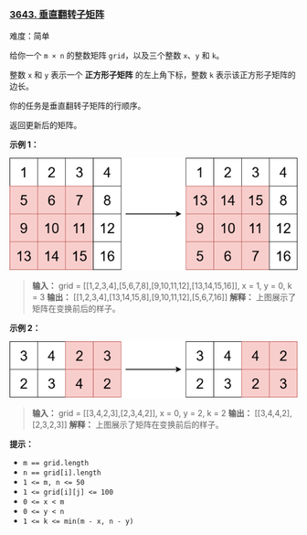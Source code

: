 ### [3643\. 垂直翻转子矩阵](https://leetcode.cn/problems/flip-square-submatrix-vertically/)

难度：简单

给你一个 <code>m &times; n</code> 的整数矩阵 `grid`，以及三个整数 `x`、`y` 和 `k`。

整数 `x` 和 `y` 表示一个 **正方形子矩阵** 的左上角下标，整数 `k` 表示该正方形子矩阵的边长。

你的任务是垂直翻转子矩阵的行顺序。

返回更新后的矩阵。

**示例 1：**

![](./assets/img/Question3643_01.png)

> **输入：** grid = \[[1,2,3,4],[5,6,7,8],[9,10,11,12],[13,14,15,16]], x = 1, y = 0, k = 3
> **输出：** \[[1,2,3,4],[13,14,15,8],[9,10,11,12],[5,6,7,16]]
> **解释：**
> 上图展示了矩阵在变换前后的样子。

**示例 2：**

![](./assets/img/Question3643_02.png)

> **输入：** grid = \[[3,4,2,3],[2,3,4,2]], x = 0, y = 2, k = 2
> **输出：** \[[3,4,4,2],[2,3,2,3]]
> **解释：**
> 上图展示了矩阵在变换前后的样子。

**提示：**

- `m == grid.length`
- `n == grid[i].length`
- `1 <= m, n <= 50`
- `1 <= grid[i][j] <= 100`
- `0 <= x < m`
- `0 <= y < n`
- `1 <= k <= min(m - x, n - y)`
